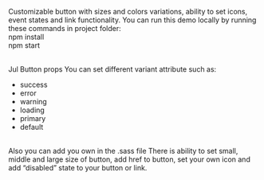 Customizable button with sizes and colors variations, ability to set icons, event states and link functionality. You can run this demo locally by running these commands in project folder:
  <br>npm install
  <br>npm start

<br>Jul Button props You can set different variant attribute such as:
<ul>
    <li>success</li>
    <li>error</li>
    <li>warning</li>
    <li>loading</li>
    <li>primary</li>
    <li>default</li>
</ul>
<br>Also you can add you own in the .sass file There is ability to set small, middle and large size of button, add href to button, set your own icon and add “disabled” state to your button or link.
